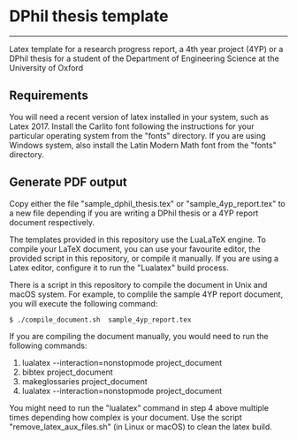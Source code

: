 # DPhil thesis template
--------------------------

Latex template for a research progress report, a 4th year project (4YP) or a
DPhil thesis for a student of the Department of Engineering Science at the
University of Oxford

Requirements
--

You will need a recent version of latex installed in your system, such as
Latex 2017. Install the Carlito font following the instructions for your
particular operating system from the "fonts" directory. If you are using
Windows system, also install the Latin Modern Math font from the "fonts"
directory.

Generate PDF output
--

Copy either the file "sample_dphil_thesis.tex" or "sample_4yp_report.tex" to a
new file depending if you are writing a DPhil thesis or a 4YP report document
respectively.

The templates provided in this repository use the LuaLaTeX engine. To compile
your LaTeX document, you can use your favourite editor, the provided script
in this repository, or compile it manually. If you are using a Latex editor, configure it to run the "Lualatex" build  process.

There is a script in this repository to compile the document in Unix and macOS
system. For example, to complile the sample 4YP report document, you will
execute the following command:

```shell
$ ./compile_document.sh  sample_4yp_report.tex
```

If you are compiling the document manually, you would need to run the
following commands:

1. lualatex  --interaction=nonstopmode project_document
2. bibtex project_document
3. makeglossaries project_document
4. lualatex  --interaction=nonstopmode project_document


You might need to run the "lualatex" command in step 4 above multiple times
depending how complex is your document. Use the script
"remove_latex_aux_files.sh" (in Linux or macOS) to clean the latex build.
